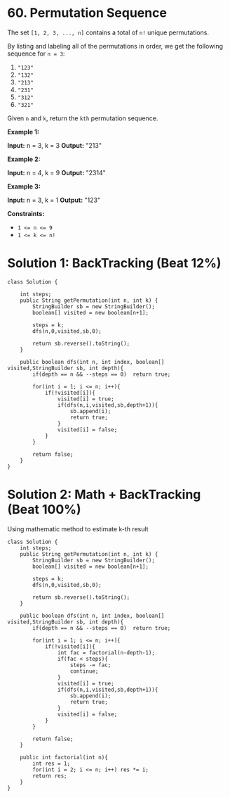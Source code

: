 # 60. Permutation Sequence
The set  `[1, 2, 3, ..., n]`  contains a total of  `n!`  unique permutations.

By listing and labeling all of the permutations in order, we get the following sequence for  `n = 3`:

1.  `"123"`
2.  `"132"`
3.  `"213"`
4.  `"231"`
5.  `"312"`
6.  `"321"`

Given  `n`  and  `k`, return the  `kth`  permutation sequence.

**Example 1:**

**Input:** n = 3, k = 3
**Output:** "213"

**Example 2:**

**Input:** n = 4, k = 9
**Output:** "2314"

**Example 3:**

**Input:** n = 3, k = 1
**Output:** "123"

**Constraints:**

-   `1 <= n <= 9`
-   `1 <= k <= n!`

# Solution 1: BackTracking (Beat 12%)
```
class Solution {
    
    int steps;
    public String getPermutation(int n, int k) {
        StringBuilder sb = new StringBuilder();
        boolean[] visited = new boolean[n+1];
        
        steps = k;
        dfs(n,0,visited,sb,0);
        
        return sb.reverse().toString();
    }
    
    public boolean dfs(int n, int index, boolean[] visited,StringBuilder sb, int depth){
        if(depth == n && --steps == 0)  return true;
        
        for(int i = 1; i <= n; i++){
            if(!visited[i]){
                visited[i] = true;
                if(dfs(n,i,visited,sb,depth+1)){
                    sb.append(i);
                    return true;
                }
                visited[i] = false;
            }
        }
        
        return false;
    }
}
```

# Solution 2: Math + BackTracking (Beat 100%)
Using mathematic method to estimate k-th result
```
class Solution {
    int steps;
    public String getPermutation(int n, int k) {
        StringBuilder sb = new StringBuilder();
        boolean[] visited = new boolean[n+1];
        
        steps = k;
        dfs(n,0,visited,sb,0);
        
        return sb.reverse().toString();
    }
    
    public boolean dfs(int n, int index, boolean[] visited,StringBuilder sb, int depth){
        if(depth == n && --steps == 0)  return true;
        
        for(int i = 1; i <= n; i++){
            if(!visited[i]){
                int fac = factorial(n-depth-1);
                if(fac < steps){
                    steps -= fac;
                    continue;
                }
                visited[i] = true;
                if(dfs(n,i,visited,sb,depth+1)){
                    sb.append(i);
                    return true;
                }
                visited[i] = false;
            }
        }
        
        return false;
    }
    
    public int factorial(int n){
        int res = 1;
        for(int i = 2; i <= n; i++) res *= i;
        return res;
    }
}
```